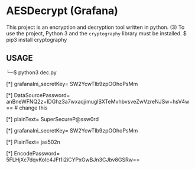 # AESDecrypt (Grafana)
This project is an encryption and decryption tool written in python. (3)
To use the project, Python 3 and the `cryptography` library must be installed.
$ pip3 install cryptography

## USAGE
└─$ python3 dec.py

[*] grafanaIni_secretKey= SW2YcwTIb9zpOOhoPsMm

[*] DataSourcePassword= anBneWFNQ2z+IDGhz3a7wxaqjimuglSXTeMvhbvsveZwVzreNJSw+hsV4w==  # change this

[*] plainText= SuperSecureP@ssw0rd


[*] grafanaIni_secretKey= SW2YcwTIb9zpOOhoPsMm

[*] PlainText= jas502n

[*] EncodePassword= 5FLHjXc7dqvKoIc4JFt1i2iCYPxGwBJn3CJbv8GSRw==
